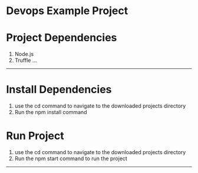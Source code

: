 <!-- Triggering CircleCI pipeline -->
# Devops Example Project

# Project Dependencies
1. Node.js
2. Truffle
...
---
# Install Dependencies
1. use the cd command to navigate to the downloaded projects directory
2. Run the npm install command

# Run Project
1. use the cd command to navigate to the downloaded projects directory
2. Run the npm start command to run the project

***

